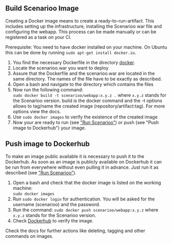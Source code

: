 ## Build Scenarioo Image

Creating a Docker image means to create a ready-to-run-artifact. This includes setting up the infrastructure, installing the Scenarioo war file and configuring the webapp. This process can be made manually or can be registered as a task on your CI.

Prerequisite: You need to have docker installed on your machine. On Ubuntu this can be done by running `sudo apt-get install docker.io`.

1. You find the necessary Dockerfile in the directory [docker](https://github.com/scenarioo/scenarioo/tree/develop/docker).
2. Locate the scenarioo.war you want to deploy
3. Assure that the Dockerfile and the scenarioo.war are located in the same directory. The names of the file have to be exactly as described.
4. Open a bash and navigate to the directory which contains the files
5. Now run the following command:  
`sudo docker build -t scenarioo/webapp:x.y.z .`
where `x.y.z` stands for the Scenarioo version.
build is the docker command and the -t options allows to tag/name the created image (repository/artifact:tag). For more options view the docs.
6. Use `sudo docker images` to verify the existence of the created image
7. Now your are ready to run (see ["Run Scenarioo"](Scenarioo-Viewer-Docker-Image)) or push (see "Push image to Dockerhub") your image.

## Push image to Dockerhub
To make an image public available it is necessary to push it to the Dockerhub. As soon as an image is publicly available on Dockerhub it can be run from everywhere without even pulling it in advance. Just run it as described (see ["Run Scenarioo"](Scenarioo-Viewer-Docker-Image)).  
  
1. Open a bash and check that the docker image is listed on the working machine:  
`sudo docker images`
2. Run `sudo docker login` for authentication. You will be asked for the username (scenarioo) and the password.
3. Run the command: `sudo docker push scenarioo/webapp:x.y.z` where `x.y.z` stands for the Scenarioo version.
4. Check [Dockerhub](https://hub.docker.com/u/scenarioo/) to verify the image.

Check the docs for further actions like deleting, tagging and other commands on images.
